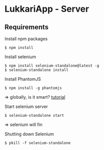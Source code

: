 # LukkariApp - Server

## Requirements

Install npm packages
```
$ npm install
```

Install selenium
```
$ npm install selenium-standalone@latest -g
$ selenium-standalone install
```

Install PhantomJS
```
$ npm install -g phantomjs
```
=> globally, is it smart? [tutorial](http://code.tutsplus.com/tutorials/headless-functional-testing-with-selenium-and-phantomjs--net-30545)

Start selenium server
```
$ selenium-standalone start
```
=> selenium will fin

Shutting down Selenium
```
$ pkill -f selenium-standalone
```
